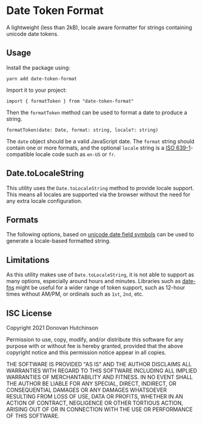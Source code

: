 # Date Token Format

A lightweight (less than 2kB), locale aware formatter for strings containing unicode date tokens.

## Usage

Install the package using:

```
yarn add date-token-format
```

Import it to your project:

```
import { formatToken } from "date-token-format"
```

Then the `formatToken` method can be used to format a date to produce a string.

```
formatToken(date: Date, format: string, locale?: string)
```

The `date` object should be a valid JavaScript date. The `format` string should contain one or more formats, and the optional `locale` string is a [ISO 639-1](https://en.wikipedia.org/wiki/List_of_ISO_639-1_codes)-compatible locale code such as `en-US` or `fr`.

## Date.toLocaleString

This utility uses the `Date.toLocaleString` method to provide locale support. This means all locales are supported via the browser without the need for any extra locale configuration.

## Formats

The following options, based on [unicode date field symbols](https://www.unicode.org/reports/tr35/tr35-dates.html#Date_Field_Symbol_Table) can be used to generate a locale-based formatted string.

## Limitations

As this utility makes use of `Date.toLocaleString`, it is not able to support as many options, especially around hours and minutes. Libraries such as [date-fns](http://date-fns.org) might be useful for a wider range of token support, such as 12-hour times without AM/PM, or ordinals such as `1st`, `2nd`, etc.

## ISC License

Copyright 2021 Donovan Hutchinson

Permission to use, copy, modify, and/or distribute this software for any purpose with or without fee is hereby granted, provided that the above copyright notice and this permission notice appear in all copies.

THE SOFTWARE IS PROVIDED "AS IS" AND THE AUTHOR DISCLAIMS ALL WARRANTIES WITH REGARD TO THIS SOFTWARE INCLUDING ALL IMPLIED WARRANTIES OF MERCHANTABILITY AND FITNESS. IN NO EVENT SHALL THE AUTHOR BE LIABLE FOR ANY SPECIAL, DIRECT, INDIRECT, OR CONSEQUENTIAL DAMAGES OR ANY DAMAGES WHATSOEVER RESULTING FROM LOSS OF USE, DATA OR PROFITS, WHETHER IN AN ACTION OF CONTRACT, NEGLIGENCE OR OTHER TORTIOUS ACTION, ARISING OUT OF OR IN CONNECTION WITH THE USE OR PERFORMANCE OF THIS SOFTWARE.
